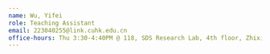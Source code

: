 ```yaml
---
name: Wu, Yifei
role: Teaching Assistant
email: 223040255@link.cuhk.edu.cn
office-hours: Thu 3:30-4:40PM @ 118, SDS Research Lab, 4th floor, Zhixin.
---
```

